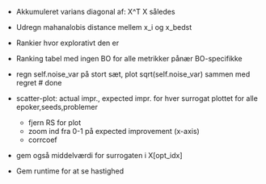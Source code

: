 - Akkumuleret varians diagonal af: X^T X således
- Udregn mahanalobis distance mellem x_i og x_bedst
- Rankier hvor explorativt den er
- Ranking tabel med ingen BO for alle metrikker pånær BO-specifikke
- regn self.noise_var på stort sæt, plot sqrt(self.noise_var) sammen med regret # done
- scatter-plot: actual impr., expected impr. for hver surrogat plottet for alle epoker,seeds,problemer

  - fjern RS for plot
  - zoom ind fra 0-1 på expected improvement (x-axis)
  - corrcoef

- gem også middelværdi for surrogaten i X[opt_idx]
- Gem runtime for at se hastighed
